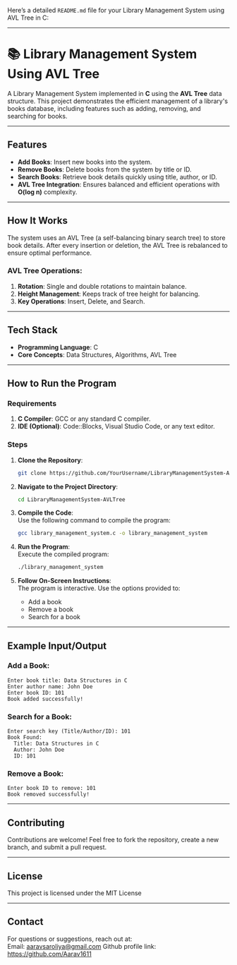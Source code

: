 Here’s a detailed `README.md` file for your Library Management System using AVL Tree in C:

---

# 📚 Library Management System Using AVL Tree  

A Library Management System implemented in **C** using the **AVL Tree** data structure. This project demonstrates the efficient management of a library's books database, including features such as adding, removing, and searching for books.

---

## **Features**  

- **Add Books**: Insert new books into the system.  
- **Remove Books**: Delete books from the system by title or ID.  
- **Search Books**: Retrieve book details quickly using title, author, or ID.  
- **AVL Tree Integration**: Ensures balanced and efficient operations with **O(log n)** complexity.  

---

## **How It Works**  

The system uses an AVL Tree (a self-balancing binary search tree) to store book details. After every insertion or deletion, the AVL Tree is rebalanced to ensure optimal performance.  

### **AVL Tree Operations**:  
1. **Rotation**: Single and double rotations to maintain balance.  
2. **Height Management**: Keeps track of tree height for balancing.  
3. **Key Operations**: Insert, Delete, and Search.  

---

## **Tech Stack**  

- **Programming Language**: C  
- **Core Concepts**: Data Structures, Algorithms, AVL Tree  

---

## **How to Run the Program**  

### **Requirements**  
1. **C Compiler**: GCC or any standard C compiler.  
2. **IDE (Optional)**: Code::Blocks, Visual Studio Code, or any text editor.  

### **Steps**  
1. **Clone the Repository**:  
   ```bash  
   git clone https://github.com/YourUsername/LibraryManagementSystem-AVLTree.git  
   ```  

2. **Navigate to the Project Directory**:  
   ```bash  
   cd LibraryManagementSystem-AVLTree  
   ```  

3. **Compile the Code**:  
   Use the following command to compile the program:  
   ```bash  
   gcc library_management_system.c -o library_management_system  
   ```  

4. **Run the Program**:  
   Execute the compiled program:  
   ```bash  
   ./library_management_system  
   ```  

5. **Follow On-Screen Instructions**:  
   The program is interactive. Use the options provided to:  
   - Add a book  
   - Remove a book  
   - Search for a book  

---

## **Example Input/Output**  

### **Add a Book**:  
```  
Enter book title: Data Structures in C  
Enter author name: John Doe  
Enter book ID: 101  
Book added successfully!  
```  

### **Search for a Book**:  
```  
Enter search key (Title/Author/ID): 101  
Book Found:  
  Title: Data Structures in C  
  Author: John Doe  
  ID: 101  
```  

### **Remove a Book**:  
```  
Enter book ID to remove: 101  
Book removed successfully!  
```  

---

## **Contributing**  
Contributions are welcome! Feel free to fork the repository, create a new branch, and submit a pull request.  

---

## **License**  
This project is licensed under the MIT License

---

## **Contact**  
For questions or suggestions, reach out at:  
Email: aaravsaroliya@gmail.com
Github profile link: https://github.com/Aarav1611
